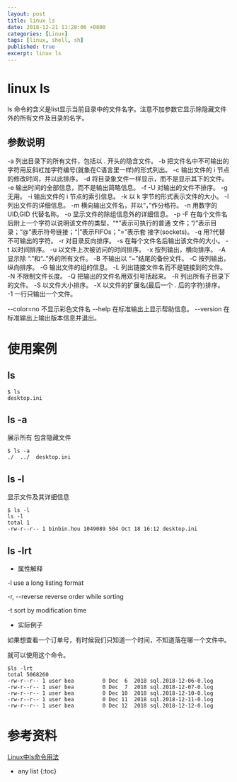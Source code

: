 ```yaml
---
layout: post
title: linux ls
date: 2018-12-21 11:28:06 +0800
categories: [Linux]
tags: [linux, shell, sh]
published: true
excerpt: linux ls
---
```


# linux ls

ls 命令的含义是list显示当前目录中的文件名字。注意不加参数它显示除隐藏文件外的所有文件及目录的名字。

## 参数说明

-a 列出目录下的所有文件，包括以 . 开头的隐含文件。
-b 把文件名中不可输出的字符用反斜杠加字符编号(就象在C语言里一样)的形式列出。
-c 输出文件的 i 节点的修改时间，并以此排序。
-d 将目录象文件一样显示，而不是显示其下的文件。
-e 输出时间的全部信息，而不是输出简略信息。
-f -U 对输出的文件不排序。
-g 无用。
-i 输出文件的 i 节点的索引信息。
-k 以 k 字节的形式表示文件的大小。
-l 列出文件的详细信息。
-m 横向输出文件名，并以“，”作分格符。
-n 用数字的 UID,GID 代替名称。
-o 显示文件的除组信息外的详细信息。
-p -F 在每个文件名后附上一个字符以说明该文件的类型，“*”表示可执行的普通
文件；“/”表示目录；“@”表示符号链接；“|”表示FIFOs；“=”表示套
接字(sockets)。
-q 用?代替不可输出的字符。
-r 对目录反向排序。
-s 在每个文件名后输出该文件的大小。
-t 以时间排序。
-u 以文件上次被访问的时间排序。
-x 按列输出，横向排序。
-A 显示除 “.”和“..”外的所有文件。
-B 不输出以 “~”结尾的备份文件。
-C 按列输出，纵向排序。
-G 输出文件的组的信息。
-L 列出链接文件名而不是链接到的文件。
-N 不限制文件长度。
-Q 把输出的文件名用双引号括起来。
-R 列出所有子目录下的文件。
-S 以文件大小排序。
-X 以文件的扩展名(最后一个 . 后的字符)排序。
-1 一行只输出一个文件。

--color=no 不显示彩色文件名
--help 在标准输出上显示帮助信息。
--version 在标准输出上输出版本信息并退出。

# 使用案例

## ls

```
$ ls
desktop.ini
```

## ls -a

展示所有 包含隐藏文件

```
$ ls -a
./  ../  desktop.ini
```

## ls -l

显示文件及其详细信息

```
$ ls -l
ls -l
total 1
-rw-r--r-- 1 binbin.hou 1049089 504 Oct 18 16:12 desktop.ini
```

## ls -lrt

- 属性解释

-l use a long listing format

-r, --reverse
reverse order while sorting

-t sort by modification time

- 实际例子

如果想查看一个订单号，有时候我们只知道一个时间，不知道落在哪一个文件中。

就可以使用这个命令。

```
$ls -lrt
total 5068260
-rw-r--r-- 1 user bea         0 Dec  6  2018 sql.2018-12-06-0.log
-rw-r--r-- 1 user bea         0 Dec  7  2018 sql.2018-12-07-0.log
-rw-r--r-- 1 user bea         0 Dec 10  2018 sql.2018-12-10-0.log
-rw-r--r-- 1 user bea         0 Dec 11  2018 sql.2018-12-11-0.log
-rw-r--r-- 1 user bea         0 Dec 12  2018 sql.2018-12-12-0.log
```

# 参考资料

[Linux中ls命令用法](https://www.cnblogs.com/aijianshi/p/5756346.html)

* any list
{:toc}